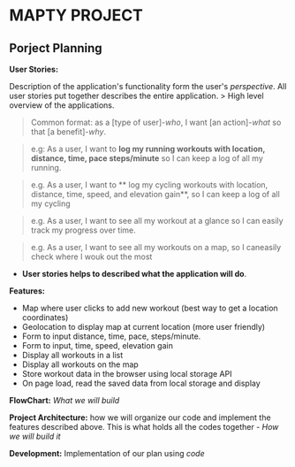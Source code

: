 # MAPTY PROJECT

## Porject Planning

**User Stories:**

Description of the application's functionality form the user's _perspective_. All user stories put together describes the entire application. > High level overview of the applications.

> Common format: as a [type of user]-_who_, I want [an action]-_what_ so that [a benefit]-_why_.

> e.g: As a user, I want to **log my running workouts with location, distance, time, pace steps/minute** so I can keep a log of all my running.

> e.g. As a user, I want to ** log my cycling workouts with location, distance, time, speed, and elevation gain**, so I can keep a log of all my cycling

> e.g. As a user, I want to see all my workout at a glance so I can easily track my progress over time.

> e.g. As a user, I want to see all my workouts on a map, so I caneasily check where I wouk out the most

- **User stories helps to described what the application will do**.

**Features:**

- Map where user clicks to add new workout (best way to get a location coordinates)
- Geolocation to display map at current location (more user friendly)
- Form to input distance, time, pace, steps/minute.
- Form to input, time, speed, elevation gain
- Display all workouts in a list
- Display all workouts on the map
- Store workout data in the browser using local storage API
- On page load, read the saved data from local storage and display

**FlowChart:** _What we will build_

**Project Architecture:** how we will organize our code and implement the features described above. This is what holds all the codes together - _How we will build it_

**Development:** Implementation of our plan using _code_

